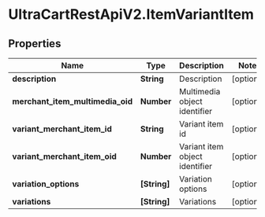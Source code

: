 # UltraCartRestApiV2.ItemVariantItem

## Properties

Name | Type | Description | Notes
------------ | ------------- | ------------- | -------------
**description** | **String** | Description | [optional] 
**merchant_item_multimedia_oid** | **Number** | Multimedia object identifier | [optional] 
**variant_merchant_item_id** | **String** | Variant item id | [optional] 
**variant_merchant_item_oid** | **Number** | Variant item object identifier | [optional] 
**variation_options** | **[String]** | Variation options | [optional] 
**variations** | **[String]** | Variations | [optional] 


